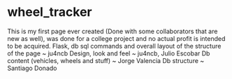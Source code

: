 # wheel_tracker
This is my first page ever created (Done with some collaborators that are new as well), was done for a college project and no actual profit is intended to be acquired.
Flask, db sql commands and overall layout of the structure of the page ~ ju4ncb
Design, look and feel ~ ju4ncb, Julio Escobar
Db content (vehicles, wheels and stuff) ~ Jorge Valencia
Db structure ~ Santiago Donado
